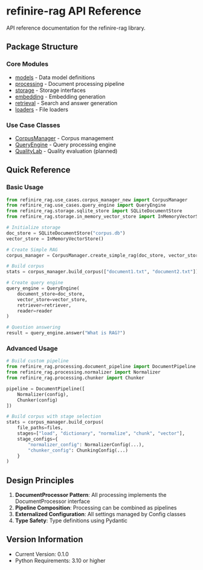 # refinire-rag API Reference

API reference documentation for the refinire-rag library.

## Package Structure

### Core Modules

- [models](models_en.md) - Data model definitions
- [processing](processing_en.md) - Document processing pipeline
- [storage](storage_en.md) - Storage interfaces
- [embedding](embedding_en.md) - Embedding generation
- [retrieval](retrieval_en.md) - Search and answer generation
- [loaders](loaders_en.md) - File loaders

### Use Case Classes

- [CorpusManager](corpus_manager_en.md) - Corpus management
- [QueryEngine](query_engine_en.md) - Query processing engine
- [QualityLab](quality_lab_en.md) - Quality evaluation (planned)

## Quick Reference

### Basic Usage

```python
from refinire_rag.use_cases.corpus_manager_new import CorpusManager
from refinire_rag.use_cases.query_engine import QueryEngine
from refinire_rag.storage.sqlite_store import SQLiteDocumentStore
from refinire_rag.storage.in_memory_vector_store import InMemoryVectorStore

# Initialize storage
doc_store = SQLiteDocumentStore("corpus.db")
vector_store = InMemoryVectorStore()

# Create Simple RAG
corpus_manager = CorpusManager.create_simple_rag(doc_store, vector_store)

# Build corpus
stats = corpus_manager.build_corpus(["document1.txt", "document2.txt"])

# Create query engine
query_engine = QueryEngine(
    document_store=doc_store,
    vector_store=vector_store,
    retriever=retriever,
    reader=reader
)

# Question answering
result = query_engine.answer("What is RAG?")
```

### Advanced Usage

```python
# Build custom pipeline
from refinire_rag.processing.document_pipeline import DocumentPipeline
from refinire_rag.processing.normalizer import Normalizer
from refinire_rag.processing.chunker import Chunker

pipeline = DocumentPipeline([
    Normalizer(config),
    Chunker(config)
])

# Build corpus with stage selection
stats = corpus_manager.build_corpus(
    file_paths=files,
    stages=["load", "dictionary", "normalize", "chunk", "vector"],
    stage_configs={
        "normalizer_config": NormalizerConfig(...),
        "chunker_config": ChunkingConfig(...)
    }
)
```

## Design Principles

1. **DocumentProcessor Pattern**: All processing implements the DocumentProcessor interface
2. **Pipeline Composition**: Processing can be combined as pipelines
3. **Externalized Configuration**: All settings managed by Config classes
4. **Type Safety**: Type definitions using Pydantic

## Version Information

- Current Version: 0.1.0
- Python Requirements: 3.10 or higher